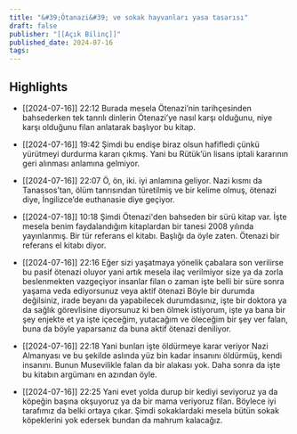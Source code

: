 ```yaml
---
title: "&#39;Ötanazi&#39; ve sokak hayvanları yasa tasarısı"
draft: false
publisher: "[[Açık Bilinç]]"
published_date: 2024-07-16
tags:
---
```



## Highlights
* [[2024-07-16]] 22:12  Burada mesela Ötenazi’nin tarihçesinden bahsederken tek tanrılı dinlerin Ötenazi’ye nasıl karşı olduğunu, niye karşı olduğunu filan anlatarak başlıyor bu kitap.

* [[2024-07-16]] 19:42  Şimdi bu endişe biraz olsun hafifledi çünkü yürütmeyi durdurma kararı çıkmış. Yani bu Rütük’ün lisans iptali kararının geri alınması anlamına gelmiyor.

* [[2024-07-16]] 22:07  Ö, ön, iki. iyi anlamına geliyor. Nazi kısmı da Tanassos’tan, ölüm tanrısından türetilmiş ve bir kelime olmuş, ötenazi diye, İngilizce’de euthanasie diye geçiyor.

* [[2024-07-18]] 10:18  Şimdi Ötenazi'den bahseden bir sürü kitap var. İşte mesela benim faydalandığım kitaplardan bir tanesi 2008 yılında yayınlanmış. Bir tür referans el kitabı. Başlığı da öyle zaten. Ötenazi bir referans el kitabı diyor.

* [[2024-07-16]] 22:16  Eğer sizi yaşatmaya yönelik çabalara son verilirse bu pasif ötenazi oluyor yani artık mesela ilaç verilmiyor size ya da zorla beslenmekten vazgeçiyor insanlar filan o zaman işte belli bir süre sonra yaşama veda ediyorsunuz veya aktif ötenazi Böyle bir durumda değilsiniz, irade beyanı da yapabilecek durumdasınız, işte bir doktora ya da sağlık görevlisine diyorsunuz ki ben ölmek istiyorum, işte ya bana bir şey enjekte et ya işte içeceğim, yutacağım ve öleceğim bir şey ver falan, buna da böyle yaparsanız da buna aktif ötenazi deniliyor.

* [[2024-07-16]] 22:18  Yani bunları işte öldürmeye karar veriyor Nazi Almanyası ve bu şekilde aslında yüz bin kadar insanını öldürmüş, kendi insanını. Bunun Musevilikle falan da bir alakası yok. Daha sonra da işte bu kitabın argümanı en azından öyle.

* [[2024-07-16]] 22:25  Yani evet yolda durup bir kediyi seviyoruz ya da köpeğin başına okşuyoruz ya da bir mama veriyoruz filan. Böylece iyi tarafımız da belki ortaya çıkar. Şimdi sokaklardaki mesela bütün sokak köpeklerini yok edersek bundan da mahrum kalacağız.

